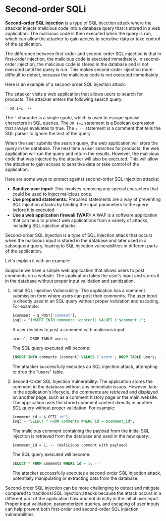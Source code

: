 # Second-order SQLi

**Second-order SQL injection** is a type of SQL injection attack where the attacker injects malicious code into a database query that is stored in a web application. The malicious code is then executed when the query is run, which can allow the attacker to gain access to sensitive data or take control of the application.

The difference between first-order and second-order SQL injection is that in first-order injection, the malicious code is executed immediately. In second-order injection, the malicious code is stored in the database and is not executed until the query is run. This makes second-order injection more difficult to detect, because the malicious code is not executed immediately.

Here is an example of a second-order SQL injection attack:

The attacker visits a web application that allows users to search for products. The attacker enters the following search query:

```
' OR 1=1; --
```

The `'` character is a single quote, which is used to escape special characters in SQL queries. The `OR 1=1` statement is a Boolean expression that always evaluates to true. The `; --` statement is a comment that tells the SQL parser to ignore the rest of the query.

When the user submits the search query, the web application will store the query in the database. The next time a user searches for products, the web application will run the query and return the results. However, the malicious code that was injected by the attacker will also be executed. This will allow the attacker to gain access to sensitive data or take control of the application.

Here are some ways to protect against second-order SQL injection attacks:

* **Sanitize user input:** This involves removing any special characters that could be used to inject malicious code.
* **Use prepared statements:** Prepared statements are a way of preventing SQL injection attacks by binding the input parameters to the query before it is executed.
* **Use a web application firewall (WAF):** A WAF is a software application that can help to protect web applications from a variety of attacks, including SQL injection attacks.

Second-order SQL injection is a type of SQL injection attack that occurs when the malicious input is stored in the database and later used in a subsequent query, leading to SQL injection vulnerabilities in different parts of the application.

Let's explain it with an example:

Suppose we have a simple web application that allows users to post comments on a website. The application takes the user's input and stores it in the database without proper input validation and sanitization.

1. Initial SQL Injection Vulnerability:
   The application has a comment submission form where users can post their comments. The user input is directly used in an SQL query without proper validation and escaping. For example:
   ```sql
   $comment = $_POST['comment'];
   $sql = "INSERT INTO comments (content) VALUES ('$comment')";
   ```

   A user decides to post a comment with malicious input:
   ```
   acorn'; DROP TABLE users; --
   ```

   The SQL query executed will become:
   ```sql
   INSERT INTO comments (content) VALUES ('acorn'; DROP TABLE users; --')
   ```

   The attacker successfully executes an SQL injection attack, attempting to drop the "users" table.

2. Second-Order SQL Injection Vulnerability:
   The application stores the comment in the database without any immediate issues. However, later in the application's lifecycle, the comments are retrieved and displayed on another page, such as a comment history page or the main website. The application uses the stored comment content directly in another SQL query without proper validation. For example:
   ```sql
   $comment_id = $_GET['id'];
   $sql = "SELECT * FROM comments WHERE id = $comment_id";
   ```

   The malicious comment containing the payload from the initial SQL injection is retrieved from the database and used in the new query:
   ```
   $comment_id = 1; -- (malicious comment with payload)
   ```

   The SQL query executed will become:
   ```sql
   SELECT * FROM comments WHERE id = 1; --'
   ```

   The attacker successfully executes a second-order SQL injection attack, potentially manipulating or extracting data from the database.

Second-order SQL injection can be more challenging to detect and mitigate compared to traditional SQL injection attacks because the attack occurs in a different part of the application flow and not directly in the initial user input. Proper input validation, parameterized queries, and escaping of user inputs can help prevent both first-order and second-order SQL injection vulnerabilities.